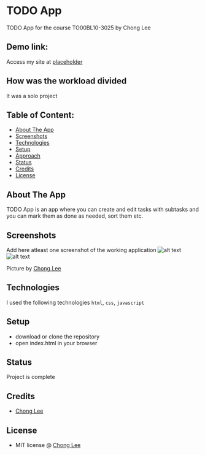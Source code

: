 # TODO App
TODO App for the course TO00BL10-3025 by Chong Lee

## Demo link:
Access my site at [placeholder](https://google.com)

## How was the workload divided
It was a solo project

## Table of Content:

- [About The App](#about-the-app)
- [Screenshots](#screenshots)
- [Technologies](#technologies)
- [Setup](#setup)
- [Approach](#approach)
- [Status](#status)
- [Credits](#credits)
- [License](#license)

## About The App
TODO App is an app where you can create and edit tasks with subtasks and you can mark them as done as needed, sort them etc.

## Screenshots
Add here atleast one screenshot of the working application 
![alt text](https://i.ibb.co/1tNsmGH4/ss1.png)
![alt text](https://i.ibb.co/QFbgf8bs/ss2.png)

Picture by [Chong Lee](https://github.com/andr3wdown)

## Technologies
I used the following technologies `html`, `css`, `javascript`

## Setup
- download or clone the repository
- open index.html in your browser

## Status
Project is complete

## Credits
- [Chong Lee](https://github.com/andr3wdown)

## License
- MIT license @ [Chong Lee](https://github.com/andr3wdown)